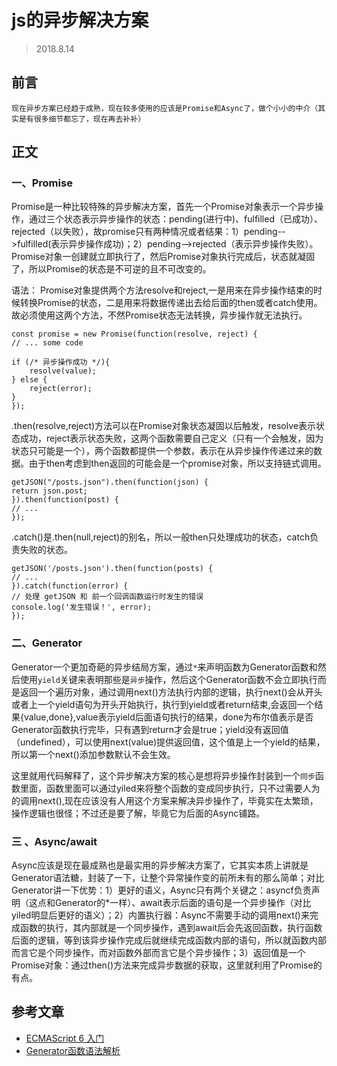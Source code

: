 # js的异步解决方案
> 2018.8.14
## 前言
    现在异步方案已经趋于成熟，现在较多使用的应该是Promise和Async了，做个小小的中介（其实是有很多细节都忘了，现在再去补补）
## 正文

### 一、Promise

Promise是一种比较特殊的异步解决方案，首先一个Promise对象表示一个异步操作，通过三个状态表示异步操作的状态：pending(进行中)、fulfilled（已成功）、rejected（以失败），故promise只有两种情况或者结果：1）pending-->fulfilled(表示异步操作成功)；2）pending-->rejected（表示异步操作失败）。Promise对象一创建就立即执行了，然后Promise对象执行完成后，状态就凝固了，所以Promise的状态是不可逆的且不可改变的。

语法： Promise对象提供两个方法resolve和reject,一是用来在异步操作结束的时候转换Promise的状态，二是用来将数据传递出去给后面的then或者catch使用。故必须使用这两个方法，不然Promise状态无法转换，异步操作就无法执行。

    const promise = new Promise(function(resolve, reject) {
    // ... some code

    if (/* 异步操作成功 */){
        resolve(value);
    } else {
        reject(error);
    }
    });

.then(resolve,reject)方法可以在Promise对象状态凝固以后触发，resolve表示状态成功，reject表示状态失败，这两个函数需要自己定义（只有一个会触发，因为状态只可能是一个），两个函数都提供一个参数，表示在从异步操作传递过来的数据。由于then考虑到then返回的可能会是一个promise对象，所以支持链式调用。

    getJSON("/posts.json").then(function(json) {
    return json.post;
    }).then(function(post) {
    // ...
    });
.catch()是.then(null,reject)的别名，所以一般then只处理成功的状态，catch负责失败的状态。

    getJSON('/posts.json').then(function(posts) {
    // ...
    }).catch(function(error) {
    // 处理 getJSON 和 前一个回调函数运行时发生的错误
    console.log('发生错误！', error);
    });
### 二、Generator
Generator一个更加奇葩的异步结局方案，通过`*`来声明函数为Generator函数和然后使用`yield`关键来表明那些是`异步`操作，然后这个Generator函数不会立即执行而是返回一个遍历对象，通过调用next()方法执行内部的逻辑，执行next()会从开头或者上一个yield语句为开头开始执行，执行到yield或者return结束,会返回一个结果{value,done},value表示yield后面语句执行的结果，done为布尔值表示是否Generator函数执行完毕，只有遇到return才会是true；yield没有返回值（undefined），可以使用next(value)提供返回值，这个值是上一个yield的结果，所以第一个next()添加参数默认不会生效。

这里就用代码解释了，这个异步解决方案的核心是想将异步操作封装到一个`同步`函数里面，函数里面可以通过yiled来将整个函数的变成同步执行，只不过需要人为的调用next(),现在应该没有人用这个方案来解决异步操作了，毕竟实在太繁琐，操作逻辑也很怪；不过还是要了解，毕竟它为后面的Async铺路。

### 三 、Async/await

Async应该是现在最成熟也是最实用的异步解决方案了，它其实本质上讲就是Generator语法糖，封装了一下，让整个异常操作变的前所未有的那么简单；对比Generator讲一下优势：1）更好的语义，Async只有两个关键之：asyncf负责声明（这点和Generator的*一样）、await表示后面的语句是一个异步操作（对比yiled明显后更好的语义）；2）内置执行器：Async不需要手动的调用next()来完成函数的执行，其内部就是一个同步操作，遇到await后会先返回函数，执行函数后面的逻辑，等到该异步操作完成后就继续完成函数内部的语句，所以就函数内部而言它是个同步操作，而对函数外部而言它是个异步操作；3）返回值是一个Promise对象：通过then()方法来完成异步数据的获取，这里就利用了Promise的有点。

## 参考文章
- [ECMAScript 6 入门](http://es6.ruanyifeng.com/)
- [Generator函数语法解析](https://juejin.im/post/5a6db41351882573351a8d72)